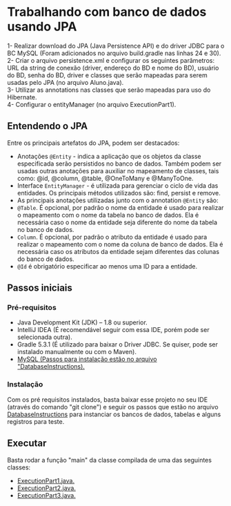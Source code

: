 # Trabalhando com banco de dados usando JPA
1- Realizar download do JPA (Java Persistence API) e do driver JDBC para o BC MySQL (Foram adicionados no arquivo build.gradle nas linhas 24 e 30). <br>
2- Criar o arquivo persistence.xml e configurar os seguintes parâmetros: URL da string de conexão (driver, endereço do BD e nome do BD), usuário do BD, senha do BD, driver e classes que serão mapeadas para serem usadas pelo JPA (no arquivo Aluno.java). <br>
3- Utilizar as annotations nas classes que serão mapeadas para uso do Hibernate. <br>
4- Configurar o entityManager (no arquivo ExecutionPart1). <br>

## Entendendo o JPA
Entre os principais artefatos do JPA, podem ser destacados:
- Anotações `@Entity` - indica a aplicação que os objetos da classe especificada serão persistidos no banco de dados. Também podem ser usadas outras anotações para auxiliar no mapeamento de classes, tais como: @id, @column, @table, @OneToMany e @ManyToOne. 
- Interface `EntityManager` - é utilizada para gerenciar o ciclo de vida das entidades. Os principais métodos utilizados são: find, persist e remove. 
- As principais anotações utilizadas junto com o annotation `@Entity` são:
- `@Table`. É opcional, por padrão o nome da entidade é usado para realizar o mapeamento com o nome da tabela no banco de dados. Ela é necessária caso o nome da entidade seja diferente do nome da tabela no banco de dados. 
- `Column`. É opcional, por padrão o atributo da entidade é usado para realizar o mapeamento com o nome da coluna de banco de dados. Ela é necessária caso os atributos da entidade sejam diferentes das colunas do banco de dados. 
- `@Id` é obrigatório especificar ao menos uma ID para a entidade. 

## Passos iniciais

### Pré-requisitos 
- Java Development Kit (JDK) – 1.8 ou superior.
- IntelliJ IDEA (É recomendável seguir com essa IDE, porém pode ser selecionada outra).
- Gradle 5.3.1 (É utilizado para baixar o Driver JDBC. Se quiser, pode ser instalado manualmente ou com o Maven).
- <a href="https://github.com/danielkv7/jdbc-basico/blob/master/src/main/java/part1/DatabaseInstructions">MySQL (Passos para instalação estão no arquivo "DatabaseInstructions).</a>

### Instalação
Com os pré requisitos instalados, basta baixar esse projeto no seu IDE (através do comando "git clone") e seguir os passos que estão no arquivo <a href="https://github.com/danielkv7/jdbc-basico/blob/master/src/main/java/part1/DatabaseInstructions">DatabaseInstructions</a> para instanciar os bancos de dados, tabelas e alguns registros para teste.

## Executar
Basta rodar a função "main" da classe compilada de uma das seguintes classes:

- <a href="https://github.com/danielkv7/jpa-basico/blob/master/src/main/java/part1/ExecutionPart1.java">ExecutionPart1.java.</a>
- <a href="https://github.com/danielkv7/jpa-basico/blob/master/src/main/java/part2/ExecutionPart2.java">ExecutionPart2.java.</a>
- <a href="https://github.com/danielkv7/jpa-basico/blob/master/src/main/java/part3/ExecutionPart3.java">ExecutionPart3.java.</a>
